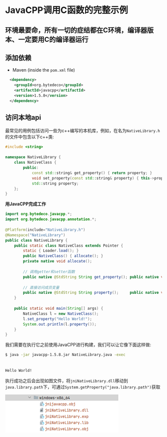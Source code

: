 # JavaCPP调用C函数的完整示例
## 环境最要命，所有一切的症结都在C环境，编译器版本、一定要用C的编译器运行
## 添加依赖
* Maven (inside the `pom.xml` file)
```xml
  <dependency>
    <groupId>org.bytedeco</groupId>
    <artifactId>javacpp</artifactId>
    <version>1.5.8</version>
  </dependency>
```
## 访问本地api
最常见的用例包括访问一些为c++编写的本机库，例如，在名为`NativeLibrary.h`的文件中包含以下c++类:
```cpp
#include <string>

namespace NativeLibrary {
    class NativeClass {
        public:
            const std::string& get_property() { return property; }
            void set_property(const std::string& property) { this->property = property; }
            std::string property;
    };
}
```
**用JavaCPP完成工作**
```java
import org.bytedeco.javacpp.*;
import org.bytedeco.javacpp.annotation.*;

@Platform(include="NativeLibrary.h")
@Namespace("NativeLibrary")
public class NativeLibrary {
    public static class NativeClass extends Pointer {
        static { Loader.load(); }
        public NativeClass() { allocate(); }
        private native void allocate();

        // 调用getter和setter函数
        public native @StdString String get_property(); public native void set_property(String property);

        // 直接访问成员变量
        public native @StdString String property();     public native void property(String property);
    }

    public static void main(String[] args) {
        NativeClass l = new NativeClass();
        l.set_property("Hello World!");
        System.out.println(l.property());
    }
}
```
我们需要在执行它之前使用JavaCPP进行构建，我们可以让它像下面这样做:
```bash
$ java -jar javacpp-1.5.8.jar NativeLibrary.java -exec


Hello World!
```
执行成功之后会出现如图文件，将`jniNativeLibrary.dll`移动到`java.library.path`下，可通过`System.getProperty("java.library.path")`获取

![img.png](img.png)
